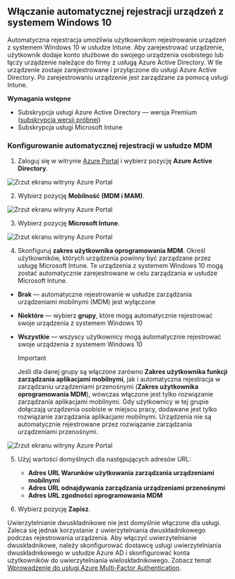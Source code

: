 ## <a name="enable-windows-10-automatic-enrollment"></a>Włączanie automatycznej rejestracji urządzeń z systemem Windows 10

Automatyczna rejestracja umożliwia użytkownikom rejestrowanie urządzeń z systemem Windows 10 w usłudze Intune. Aby zarejestrować urządzenie, użytkownik dodaje konto służbowe do swojego urządzenia osobistego lub łączy urządzenie należące do firmy z usługą Azure Active Directory. W tle urządzenie zostaje zarejestrowane i przyłączone do usługi Azure Active Directory. Po zarejestrowaniu urządzenie jest zarządzane za pomocą usługi Intune.

**Wymagania wstępne**
- Subskrypcja usługi Azure Active Directory — wersja Premium ([subskrypcja wersji próbnej](http://go.microsoft.com/fwlink/?LinkID=816845))
- Subskrypcja usługi Microsoft Intune


### <a name="configure-automatic-mdm-enrollment"></a>Konfigurowanie automatycznej rejestracji w usłudze MDM

1. Zaloguj się w witrynie [Azure Portal](https://portal.azure.com) i wybierz pozycję **Azure Active Directory**.

  ![Zrzut ekranu witryny Azure Portal](../media/auto-enroll-azure-main.png)

2. Wybierz pozycję **Mobilność (MDM i MAM)**.

  ![Zrzut ekranu witryny Azure Portal](../media/auto-enroll-mdm.png)

3. Wybierz pozycję **Microsoft Intune**.

  ![Zrzut ekranu witryny Azure Portal](../media/auto-enroll-intune.png)

4. Skonfiguruj **zakres użytkownika oprogramowania MDM**. Określ użytkowników, których urządzenia powinny być zarządzane przez usługę Microsoft Intune. Te urządzenia z systemem Windows 10 mogą zostać automatycznie zarejestrowane w celu zarządzania w usłudze Microsoft Intune.

  - **Brak** — automatyczne rejestrowanie w usłudze zarządzania urządzeniami mobilnymi (MDM) jest wyłączone
  - **Niektóre** — wybierz **grupy**, które mogą automatycznie rejestrować swoje urządzenia z systemem Windows 10
  - **Wszystkie** — wszyscy użytkownicy mogą automatycznie rejestrować swoje urządzenia z systemem Windows 10

      > [!IMPORTANT]
      > Jeśli dla danej grupy są włączone zarówno **Zakres użytkownika funkcji zarządzania aplikacjami mobilnymi**, jak i automatyczna rejestracja w zarządzaniu urządzeniami przenośnymi (**Zakres użytkownika oprogramowania MDM**), wówczas włączone jest tylko rozwiązanie zarządzania aplikacjami mobilnymi. Gdy użytkownicy w tej grupie dołączają urządzenia osobiste w miejscu pracy, dodawane jest tylko rozwiązanie zarządzania aplikacjami mobilnymi. Urządzenia nie są automatycznie rejestrowane przez rozwiązanie zarządzania urządzeniami przenośnymi.

   ![Zrzut ekranu witryny Azure Portal](../media/auto-enroll-scope.png)

5. Użyj wartości domyślnych dla następujących adresów URL:
    - **Adres URL Warunków użytkowania zarządzania urządzeniami mobilnymi**
    - **Adres URL odnajdywania zarządzania urządzeniami przenośnymi**
    - **Adres URL zgodności oprogramowania MDM**

6. Wybierz pozycję **Zapisz**.

Uwierzytelnianie dwuskładnikowe nie jest domyślnie włączone dla usługi. Zaleca się jednak korzystanie z uwierzytelniania dwuskładnikowego podczas rejestrowania urządzenia. Aby włączyć uwierzytelnianie dwuskładnikowe, należy skonfigurować dostawcę usługi uwierzytelniania dwuskładnikowego w usłudze Azure AD i skonfigurować konta użytkowników do uwierzytelniania wieloskładnikowego. Zobacz temat [Wprowadzenie do usługi Azure Multi-Factor Authentication](https://docs.microsoft.com/azure/multi-factor-authentication/multi-factor-authentication-get-started-cloud).
